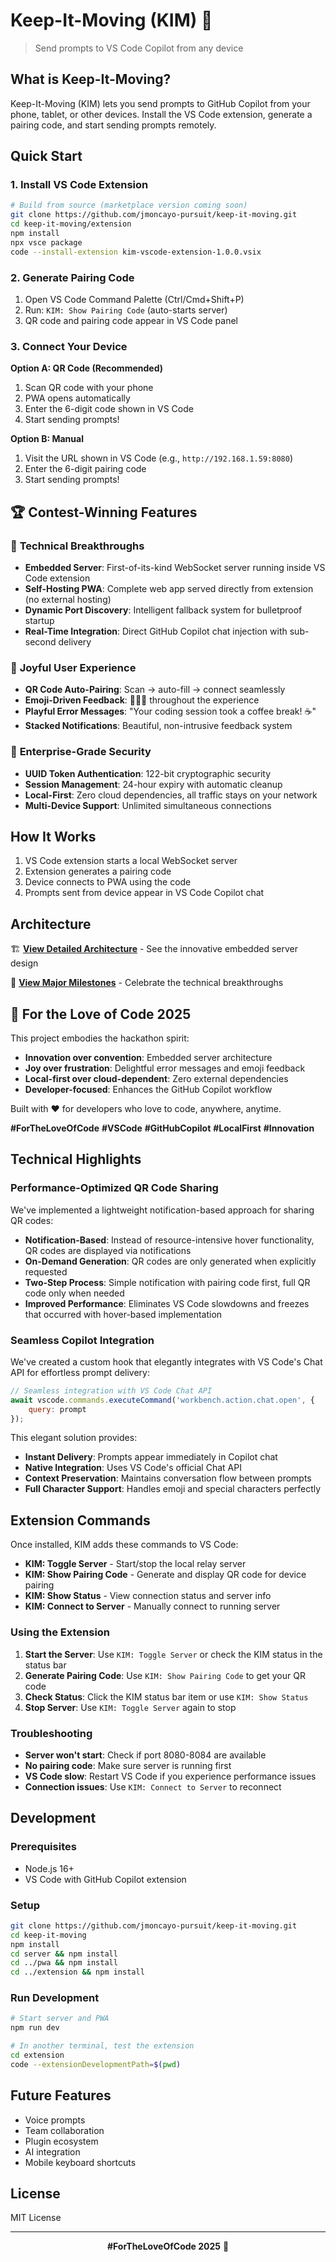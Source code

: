 # Keep-It-Moving (KIM) 🚀

> Send prompts to VS Code Copilot from any device

## What is Keep-It-Moving? 

Keep-It-Moving (KIM) lets you send prompts to GitHub Copilot from your phone, tablet, or other devices. Install the VS Code extension, generate a pairing code, and start sending prompts remotely.

## Quick Start

### 1. Install VS Code Extension

```bash
# Build from source (marketplace version coming soon)
git clone https://github.com/jmoncayo-pursuit/keep-it-moving.git
cd keep-it-moving/extension
npm install
npx vsce package
code --install-extension kim-vscode-extension-1.0.0.vsix
```

### 2. Generate Pairing Code

1. Open VS Code Command Palette (Ctrl/Cmd+Shift+P)
2. Run: `KIM: Show Pairing Code` (auto-starts server)
3. QR code and pairing code appear in VS Code panel

### 3. Connect Your Device

**Option A: QR Code (Recommended)**
1. Scan QR code with your phone
2. PWA opens automatically
3. Enter the 6-digit code shown in VS Code
4. Start sending prompts!

**Option B: Manual**
1. Visit the URL shown in VS Code (e.g., `http://192.168.1.59:8080`)
2. Enter the 6-digit pairing code
3. Start sending prompts!

## 🏆 **Contest-Winning Features**

### 🚀 **Technical Breakthroughs**
- **Embedded Server**: First-of-its-kind WebSocket server running inside VS Code extension
- **Self-Hosting PWA**: Complete web app served directly from extension (no external hosting)
- **Dynamic Port Discovery**: Intelligent fallback system for bulletproof startup
- **Real-Time Integration**: Direct GitHub Copilot chat injection with sub-second delivery

### 🎉 **Joyful User Experience**  
- **QR Code Auto-Pairing**: Scan → auto-fill → connect seamlessly
- **Emoji-Driven Feedback**: 🚀📱🎉 throughout the experience
- **Playful Error Messages**: "Your coding session took a coffee break! ☕"
- **Stacked Notifications**: Beautiful, non-intrusive feedback system

### 🔐 **Enterprise-Grade Security**
- **UUID Token Authentication**: 122-bit cryptographic security
- **Session Management**: 24-hour expiry with automatic cleanup
- **Local-First**: Zero cloud dependencies, all traffic stays on your network
- **Multi-Device Support**: Unlimited simultaneous connections

## How It Works

1. VS Code extension starts a local WebSocket server
2. Extension generates a pairing code
3. Device connects to PWA using the code
4. Prompts sent from device appear in VS Code Copilot chat

## Architecture

🏗️ **[View Detailed Architecture](./ARCHITECTURE.md)** - See the innovative embedded server design

🎉 **[View Major Milestones](./MILESTONES.md)** - Celebrate the technical breakthroughs

## 🎯 **For the Love of Code 2025**

This project embodies the hackathon spirit:
- **Innovation over convention**: Embedded server architecture
- **Joy over frustration**: Delightful error messages and emoji feedback  
- **Local-first over cloud-dependent**: Zero external dependencies
- **Developer-focused**: Enhances the GitHub Copilot workflow

Built with ❤️ for developers who love to code, anywhere, anytime.

**#ForTheLoveOfCode** **#VSCode** **#GitHubCopilot** **#LocalFirst** **#Innovation**

## Technical Highlights

### Performance-Optimized QR Code Sharing

We've implemented a lightweight notification-based approach for sharing QR codes:

- **Notification-Based**: Instead of resource-intensive hover functionality, QR codes are displayed via notifications
- **On-Demand Generation**: QR codes are only generated when explicitly requested
- **Two-Step Process**: Simple notification with pairing code first, full QR code only when needed
- **Improved Performance**: Eliminates VS Code slowdowns and freezes that occurred with hover-based implementation

### Seamless Copilot Integration

We've created a custom hook that elegantly integrates with VS Code's Chat API for effortless prompt delivery:

```javascript
// Seamless integration with VS Code Chat API
await vscode.commands.executeCommand('workbench.action.chat.open', {
    query: prompt
});
```

This elegant solution provides:
- **Instant Delivery**: Prompts appear immediately in Copilot chat
- **Native Integration**: Uses VS Code's official Chat API
- **Context Preservation**: Maintains conversation flow between prompts
- **Full Character Support**: Handles emoji and special characters perfectly

## Extension Commands

Once installed, KIM adds these commands to VS Code:

- **KIM: Toggle Server** - Start/stop the local relay server
- **KIM: Show Pairing Code** - Generate and display QR code for device pairing
- **KIM: Show Status** - View connection status and server info
- **KIM: Connect to Server** - Manually connect to running server

### Using the Extension

1. **Start the Server**: Use `KIM: Toggle Server` or check the KIM status in the status bar
2. **Generate Pairing Code**: Use `KIM: Show Pairing Code` to get your QR code
3. **Check Status**: Click the KIM status bar item or use `KIM: Show Status`
4. **Stop Server**: Use `KIM: Toggle Server` again to stop

### Troubleshooting

- **Server won't start**: Check if port 8080-8084 are available
- **No pairing code**: Make sure server is running first
- **VS Code slow**: Restart VS Code if you experience performance issues
- **Connection issues**: Use `KIM: Connect to Server` to reconnect

## Development

### Prerequisites
- Node.js 16+
- VS Code with GitHub Copilot extension

### Setup
```bash
git clone https://github.com/jmoncayo-pursuit/keep-it-moving.git
cd keep-it-moving
npm install
cd server && npm install
cd ../pwa && npm install  
cd ../extension && npm install
```

### Run Development
```bash
# Start server and PWA
npm run dev

# In another terminal, test the extension
cd extension
code --extensionDevelopmentPath=$(pwd)
```

## Future Features

- Voice prompts
- Team collaboration  
- Plugin ecosystem
- AI integration
- Mobile keyboard shortcuts

## License

MIT License

---

<div align="center">

**#ForTheLoveOfCode 2025** 🚀

</div>